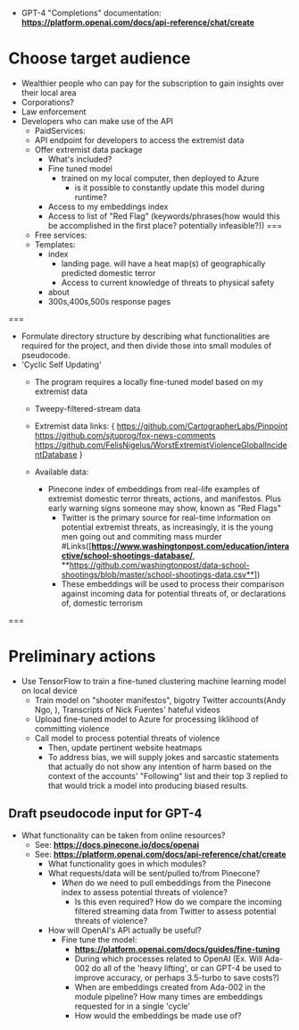 - GPT-4 "Completions" documentation: **https://platform.openai.com/docs/api-reference/chat/create**

# Choose target audience
- Wealthier people who can pay for the subscription to gain insights over their local area 
- Corporations?
- Law enforcement
- Developers who can make use of the API
    - PaidServices: 
    - API endpoint for developers to access the extremist data
    - Offer extremist data package
        - What's included?
        - Fine tuned model
          - trained on my local computer, then deployed to Azure
            - is it possible to constantly update this model during runtime?
        - Access to my embeddings index
        - Access to list of "Red Flag" (keywords/phrases(how would this be accomplished in the first place? potentially infeasible?))
===
    - Free services:
    - Templates:
        - index
          - landing page. will have a heat map(s) of geographically predicted domestic terror
          - Access to current knowledge of threats to physical safety
        - about
        - 300s,400s,500s response pages

===

- Formulate directory structure by describing what functionalities are required for the project, and then divide those into small modules of pseudocode.
- 'Cyclic Self Updating'
  - The program requires a locally fine-tuned model based on my extremist data
  - Tweepy-filtered-stream data
  - Extremist data links: 
        {
            https://github.com/CartographerLabs/Pinpoint
            https://github.com/sjtuprog/fox-news-comments
            https://github.com/FelisNigelus/WorstExtremistViolenceGlobalIncidentDatabase
        }

  - Available data:
    - Pinecone index of embeddings from real-life examples of extremist domestic terror threats, actions, and manifestos. Plus early warning signs someone may show, known as "Red Flags" 
      - Twitter is the primary source for real-time information on potential extremist threats, as increasingly, it is the young men going out and commiting mass murder #Links([**https://www.washingtonpost.com/education/interactive/school-shootings-database/**, **https://github.com/washingtonpost/data-school-shootings/blob/master/school-shootings-data.csv**])
      - These embeddings will be used to process their comparison against incoming data for potential threats of, or declarations of, domestic terrorism

===

# Preliminary actions
- Use TensorFlow to train a fine-tuned clustering machine learning model on local device
  - Train model on "shooter manifestos", bigotry Twitter accounts(Andy Ngo, ), Transcripts of Nick Fuentes' hateful videos
  - Upload fine-tuned model to Azure for processing liklihood of committing violence
  - Call model to process potential threats of violence 
    - Then, update pertinent website heatmaps
    - To address bias, we will supply jokes and sarcastic statements that actually do not show any intention of harm based on the context of the accounts' "Following" list and their top 3 replied to that would trick a model into producing biased results.

## Draft pseudocode input for GPT-4
- What functionality can be taken from online resources?
  - See: **https://docs.pinecone.io/docs/openai**
  - See: **https://platform.openai.com/docs/api-reference/chat/create**
    - What functionality goes in which modules? 
    - What requests/data will be sent/pulled to/from Pinecone?
      - *When* do we need to pull embeddings from the Pinecone index to assess potential threats of violence?
        - Is this even required? How do we compare the incoming filtered streaming data from Twitter to assess potential threats of violence?
    - How will OpenAI's API actually be useful?
      - Fine tune the model:
        - **https://platform.openai.com/docs/guides/fine-tuning**
        - During which processes related to OpenAI (Ex. Will Ada-002 do all of the 'heavy lifting', or can GPT-4 be used to improve accuracy, or perhaps 3.5-turbo to save costs?)
        - When are embeddings created from Ada-002 in the module pipeline? How many times are embeddings requested for in a single 'cycle'
        - How would the embeddings be made use of?

